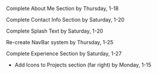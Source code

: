 Complete About Me Section
    by  Thursday, 1-18

Complete Contact Info Section
    by  Saturday, 1-20

Complete Splash Text
    by  Saturday, 1-20

Re-create NavBar system
    by  Thursday, 1-25
    
Complete Experience Section
    by  Saturday, 1-27



- Add Icons to Projects section (far right)
    by  Monday, 1-15